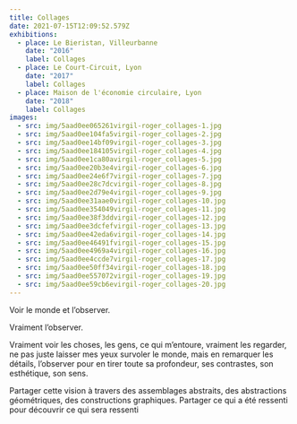 ```yaml
---
title: Collages
date: 2021-07-15T12:09:52.579Z
exhibitions:
  - place: Le Bieristan, Villeurbanne
    date: "2016"
    label: Collages
  - place: Le Court-Circuit, Lyon
    date: "2017"
    label: Collages
  - place: Maison de l'économie circulaire, Lyon
    date: "2018"
    label: Collages
images:
  - src: img/5aad0ee065261virgil-roger_collages-1.jpg
  - src: img/5aad0ee104fa5virgil-roger_collages-2.jpg
  - src: img/5aad0ee14bf09virgil-roger_collages-3.jpg
  - src: img/5aad0ee184105virgil-roger_collages-4.jpg
  - src: img/5aad0ee1ca80avirgil-roger_collages-5.jpg
  - src: img/5aad0ee20b3e4virgil-roger_collages-6.jpg
  - src: img/5aad0ee24e6f7virgil-roger_collages-7.jpg
  - src: img/5aad0ee28c7dcvirgil-roger_collages-8.jpg
  - src: img/5aad0ee2d79e4virgil-roger_collages-9.jpg
  - src: img/5aad0ee31aae0virgil-roger_collages-10.jpg
  - src: img/5aad0ee354049virgil-roger_collages-11.jpg
  - src: img/5aad0ee38f3ddvirgil-roger_collages-12.jpg
  - src: img/5aad0ee3dcfefvirgil-roger_collages-13.jpg
  - src: img/5aad0ee42eda6virgil-roger_collages-14.jpg
  - src: img/5aad0ee46491fvirgil-roger_collages-15.jpg
  - src: img/5aad0ee4969a4virgil-roger_collages-16.jpg
  - src: img/5aad0ee4ccde7virgil-roger_collages-17.jpg
  - src: img/5aad0ee50ff34virgil-roger_collages-18.jpg
  - src: img/5aad0ee557072virgil-roger_collages-19.jpg
  - src: img/5aad0ee59cb6evirgil-roger_collages-20.jpg
---
```

Voir le monde et l’observer.

Vraiment l’observer.

Vraiment voir les choses, les gens, ce qui m’entoure, vraiment les regarder, ne pas juste laisser mes yeux survoler le monde, mais en remarquer les détails, l’observer pour en tirer toute sa profondeur, ses contrastes, son esthétique, son sens.

Partager cette vision à travers des assemblages abstraits, des abstractions géométriques, des constructions graphiques. Partager ce qui a été ressenti pour découvrir ce qui sera ressenti